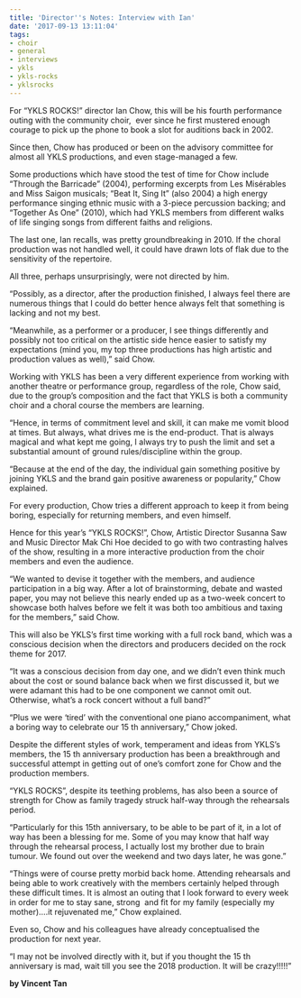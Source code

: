 ```yaml
---
title: 'Director''s Notes: Interview with Ian'
date: '2017-09-13 13:11:04'
tags:
- choir
- general
- interviews
- ykls
- ykls-rocks
- yklsrocks
---
```


For “YKLS ROCKS!” director Ian Chow, this will be his fourth performance outing with the community choir,  ever since he first mustered enough courage to pick up the phone to book a slot for auditions back in 2002.

Since then, Chow has produced or been on the advisory committee for almost all YKLS productions, and even stage-managed a few.

Some productions which have stood the test of time for Chow include “Through the Barricade” (2004), performing excerpts from Les Misérables and Miss Saigon musicals; “Beat It, Sing It” (also 2004) a high energy performance singing ethnic music with a 3-piece percussion backing; and “Together As One” (2010), which had YKLS members from different walks of life singing songs from different faiths and religions.

The last one, Ian recalls, was pretty groundbreaking in 2010. If the choral production was not handled well, it could have drawn lots of flak due to the sensitivity of the repertoire.

All three, perhaps unsurprisingly, were not directed by him.

“Possibly, as a director, after the production finished, I always feel there are numerous things that I could do better hence always felt that something is lacking and not my best.

“Meanwhile, as a performer or a producer, I see things differently and possibly not too critical on the artistic side hence easier to satisfy my expectations (mind you, my top three productions has high artistic and production values as well),” said Chow.

Working with YKLS has been a very different experience from working with another theatre or performance group, regardless of the role, Chow said, due to the group’s composition and the fact that YKLS is both a community choir and a choral course the members are learning.

“Hence, in terms of commitment level and skill, it can make me vomit blood at times. But always, what drives me is the end-product. That is always magical and what kept me going, I always try to push the limit and set a substantial amount of ground rules/discipline within the group.

“Because at the end of the day, the individual gain something positive by joining YKLS and the brand gain positive awareness or popularity,” Chow explained.

For every production, Chow tries a different approach to keep it from being boring, especially for returning members, and even himself.

Hence for this year’s “YKLS ROCKS!”, Chow, Artistic Director Susanna Saw and Music Director Mak Chi Hoe decided to go with two contrasting halves of the show, resulting in a more interactive production from the choir members and even the audience.

“We wanted to devise it together with the members, and audience participation in a big way. After a lot of brainstorming, debate and wasted paper, you may not believe this nearly ended up as a two-week concert to showcase both halves before we felt it was both too ambitious and taxing for the members,” said Chow.

This will also be YKLS’s first time working with a full rock band, which was a conscious decision when the directors and producers decided on the rock theme for 2017.

“It was a conscious decision from day one, and we didn’t even think much about the cost or sound balance back when we first discussed it, but we were adamant this had to be one component we cannot omit out. Otherwise, what’s a rock concert without a full band?”

“Plus we were ‘tired’ with the conventional one piano accompaniment, what a boring way to celebrate our 15
th anniversary,” Chow joked.

Despite the different styles of work, temperament and ideas from YKLS’s members, the 15
th anniversary production has been a breakthrough and successful attempt in getting out of one’s comfort zone for Chow and the production members.

“YKLS ROCKS”, despite its teething problems, has also been a source of strength for Chow as family tragedy struck half-way through the rehearsals period.

“Particularly for this 15th anniversary, to be able to be part of it, in a lot of way has been a blessing for me. Some of you may know that half way through the rehearsal process, I actually lost my brother due to brain tumour. We found out over the weekend and two days later, he was gone.”

“Things were of course pretty morbid back home. Attending rehearsals and being able to work creatively with the members certainly helped through these difficult times. It is almost an outing that I look forward to every week in order for me to stay sane, strong  and fit for my family (especially my mother)….it rejuvenated me,” Chow explained.

Even so, Chow and his colleagues have already conceptualised the production for next year.

“I may not be involved directly with it, but if you thought the 15
th anniversary is mad, wait till you see the 2018 production. It will be crazy!!!!!”


**by Vincent Tan**

